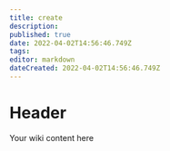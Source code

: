 ```yaml
---
title: create
description: 
published: true
date: 2022-04-02T14:56:46.749Z
tags: 
editor: markdown
dateCreated: 2022-04-02T14:56:46.749Z
---
```


# Header
Your wiki content here